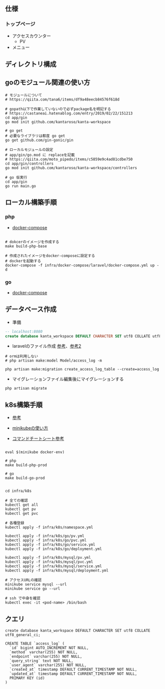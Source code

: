 ## 仕様

### トップページ
* アクセスカウンター
  * PV
* メニュー


## ディレクトリ構成

## goのモジュール関連の使い方

```sell
# モジュールについて
# https://qiita.com/tana6/items/df9a48eecb84576f618d

# gopath以下で作業していないので必ずpackage名を明記する
# https://castaneai.hatenablog.com/entry/2019/02/22/151213
cd app/gin
go mod init github.com/kantaroso/kanta-workspace

# go get
# 必要なライブラリは都度 go get
go get github.com/gin-gonic/gin

# ローカルモジュールの設定
# app/gin/go.mod に replaceを記載
# https://qiita.com/moto_pipedo/items/c5859e9c4ad81cdbe750
cd app/gin/controllers
go mod init github.com/kantaroso/kanta-workspace/controllers

# go 仮実行
cd app/gin
go run main.go

```
##


## ローカル構築手順

### php

* [docker-compose](infra/docker-compose/laravel/README.md)

```shell

# dokcerのイメージを作成する
make build-php-base

# 作成されたイメージをdocker-composeに設定する
# dockerを起動する
docker-compose -f infra/docker-compose/laravel/docker-compose.yml up -d

```

### go

* [docker-compose](infra/docker-compose/gin/README.md)



## データベース作成

* 準備
```sql
-- localhost:8080
create database kanta_workspace DEFAULT CHARACTER SET utf8 COLLATE utf8_general_ci;
```

* laravelのファイル作成 [参考](https://qiita.com/shosho/items/a5a5839735dfef9214b1)、[参考2](https://readouble.com/laravel/5.7/ja/eloquent.html)

```shell
# ormは利用しない
# php artisan make:model Model/access_log -m

php artisan make:migration create_access_log_table --create=access_log
```

* マイグレーションファイル編集後にマイグレーションする
```shell
php artisan migrate
```

## k8s構築手順

* [参考](https://qiita.com/ocadaruma/items/efe720e46ae7ecb9ec25)

* [minikubeの使い方](https://github.com/kantaroso/kubernetes-training)

* [コマンドチートシート参考](https://qiita.com/suzukihi724/items/241f7241d297a2d4a55c)

```shell

eval $(minikube docker-env)

# php
make build-php-prod

# go
make build-go-prod

```

```shell

cd infra/k8s

# 全ての確認
kubectl get all
kubectl get pv
kubectl get pvc

# 各種登録
kubectl apply -f infra/k8s/namespace.yml

kubectl apply -f infra/k8s/go/pv.yml
kubectl apply -f infra/k8s/go/pvc.yml
kubectl apply -f infra/k8s/go/service.yml
kubectl apply -f infra/k8s/go/deployment.yml

kubectl apply -f infra/k8s/mysql/pv.yml
kubectl apply -f infra/k8s/mysql/pvc.yml
kubectl apply -f infra/k8s/mysql/service.yml
kubectl apply -f infra/k8s/mysql/deployment.yml

# アクセスURLの確認
minikube service mysql --url
minikube service go --url

# ssh で中身を確認
kubectl exec -it <pod-name> /bin/bash

```


## クエリ

```
create database kanta_workspace DEFAULT CHARACTER SET utf8 COLLATE utf8_general_ci;

CREATE TABLE `access_log` (
  `id` bigint AUTO_INCREMENT NOT NULL,
  `method` varchar(255) NOT NULL,
  `endpoint` varchar(255) NOT NULL,
  `query_string` text NOT NULL,
  `user_agent` varchar(255) NOT NULL,
  `created_at` timestamp DEFAULT CURRENT_TIMESTAMP NOT NULL,
  `updated_at` timestamp DEFAULT CURRENT_TIMESTAMP NOT NULL,
  PRIMARY KEY (id)
)
```
